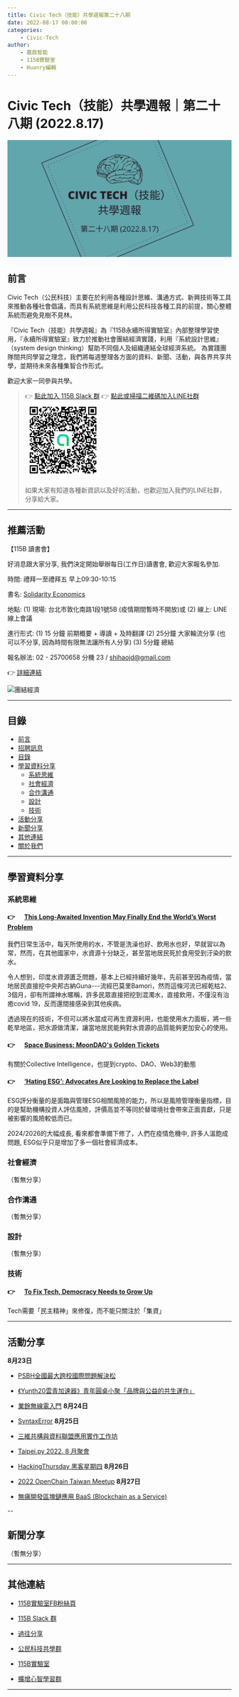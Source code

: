 ```yaml
---
title: Civic Tech（技能）共學週報第二十八期
date: 2022-08-17 00:00:00
categories:
	- Civic-Tech
author:
	- 嘉鼎智能
	- 115B實驗室
	- Huanry編輯
---
```

# Civic Tech（技能）共學週報｜第二十八期 (2022.8.17)

![Civic-Tech-28](/img/ct/28.png)

## 前言

Civic Tech（公民科技）主要在於利用各種設計思維、溝通方式、新興技術等工具來推動各種社會倡議，而具有系統思維是利用公民科技各種工具的前提，關心整體系統而避免見樹不見林。

『Civic Tech（技能）共學週報』為『115B永續所得實驗室』內部整理學習使用，『永續所得實驗室』致力於推動社會團結經濟實踐，利用『系統設計思維』（system design thinking）幫助不同個人及組織連結全球經濟系統。
為實踐團隊間共同學習之理念，我們將每週整理各方面的資料、新聞、活動，與各界共享共學，並期待未來各種集智合作形式。

歡迎大家一同參與共學。

>👉  [點此加入 115B Slack 群](https://bit.ly/Slack115b)
>👉  [點此或掃描二維碼加入LINE社群](https://line.me/ti/g2/Dj4AkbdDsY6o4D_CdDUB6Q)
>[![公民科技共學群](/img/產品共學群.jpg)](https://line.me/ti/g2/Dj4AkbdDsY6o4D_CdDUB6Q)
>
>如果大家有知道各種新資訊以及好的活動，也歡迎加入我們的LINE社群，分享給大家。

---
## 推薦活動

【115B 讀書會】

好消息跟大家分享, 我們決定開始舉辦每日(工作日)讀書會, 歡迎大家報名參加.
   
時間: 禮拜一至禮拜五 早上09:30-10:15

書名: [Solidarity Economics](https://sustainable-income-lab.github.io/Solidarity-Economics-Introduction/)
   
地點: 
(1) 現場: 台北市敦化南路1段1號5B (疫情期間暫時不開放)或 
(2) 線上: LINE 線上會議

進行形式: 
(1) 15 分鐘 前期概要 + 導讀 + 及時翻譯
(2) 25分鐘 大家輪流分享 (也可以不分享, 因為時間有限無法讓所有人分享)
(3) 5分鐘 總結
   
報名辦法: 02 - 25700658 分機 23 / shihaojd@gmail.com

👉 [詳細連結](https://histock.tw/blog/magnific/58)

![團結經濟](https://solidarityeconomics.org/wp-content/uploads/2021/09/SE-Web-Slider-for-Website.png)

---
## 目錄
- [前言](#前言)
- [招聘訊息](#招聘訊息)
- [目錄](#目錄)
- [學習資料分享](#學習資料分享)
	- [系統思維](#系統思維)
	- [社會經濟](#社會經濟)
	- [合作溝通](#合作溝通)
	- [設計](#設計)
	- [技術](#技術)
- [活動分享](#活動分享)
- [新聞分享](#新聞分享)
- [其他連結](#其他連結)
- [關於我們](#關於我們)

---
## 學習資料分享
### 系統思維

#### 👉 &emsp; [This Long-Awaited Invention May Finally End the World’s Worst Problem](https://eugeniodelucchi.medium.com/this-long-awaited-invention-may-finally-end-the-worlds-worst-problem-f613c059288)


我們日常生活中，每天所使用的水，不管是洗澡也好、飲用水也好，早就習以為常，然而，在其他國家中，水資源十分缺乏，甚至當地居民死於食用受到汙染的飲水。

令人想到，印度水資源匱乏問題，基本上已經持續好幾年，先前甚至因為疫情，當地居民直接挖中央邦古納Guna---流經巴莫里Bamori，然而這條河流已經乾枯2、3個月，卻有所謂神水暱稱，許多民眾直接把挖到混濁水，直接飲用，不僅沒有治癒covid 19，反而還間接感染到其他疾病。

透過現在的技術，不但可以將水當成可再生資源利用，也能使用水力面板，將一些乾旱地區，把水源做清潔，讓當地居民能夠對水資源的品質能夠更加安心的使用。



#### 👉 &emsp; [Space Business: MoonDAO's Golden Tickets](https://qz.com/space-business-moondaos-golden-tickets-1849365590)

有關於Collective Intelligence，也提到crypto、DAO、Web3的動態


#### 👉 &emsp; [‘Hating ESG’: Advocates Are Looking to Replace the Label](https://www.bloomberg.com/news/articles/2022-08-17/-hating-esg-advocates-rethink-label-as-us-culture-wars-bite)


ESG評分衡量的是面臨與管理ESG相關風險的能力，所以是風險管理衡量指標，目的是幫助機構投資人評估風險，評價高並不等同於替環境社會帶來正面貢獻，只是被影響的風險較低而已。

2024/2026的大幅成長, 看來都會準備下修了，人們在疫情危機中, 許多人溫飽成問題, ESG似乎只是增加了多一個社會經濟成本。


### 社會經濟

（暫無分享）

### 合作溝通

（暫無分享）

### 設計

（暫無分享）

### 技術

#### 👉 &emsp; [To Fix Tech, Democracy Needs to Grow Up](https://www.wired.com/story/collective-intelligence-democracy/)

Tech需要「民主精神」來修復，而不能只關注於「集資」


---
## 活動分享

**8月23日**
- [PSBH全國最大跨校國際問題解決松](https://docs.google.com/forms/d/e/1FAIpQLScv5BN3fLEabGFTY8sKDN_g0JNYU5JSy4E7P5iZUeLpDS1T4A/viewform)

- [《Yunth20雲青加速器》青年圓桌小聚「品牌與公益的共生運作」](https://www.accupass.com/event/2208050904137867034840)

- [業餘無線電入門](https://okfntw.kktix.cc/events/ham-radio-community)
**8月24日**
- [SyntaxError](https://www.meetup.com/pythonhug/events/287612931/)
**8月25日**
- [三維共構與資料聯盟應用實作工作坊](https://www.accupass.com/event/2208110525441065773896)

- [Taipei.py 2022. 8 月聚會](https://www.meetup.com/taipei-py/events/287508377/)

- [HackingThursday 黑客星期四](https://www.meetup.com/hackingthursday/events/287636035/)
**8月26日**
- [2022 OpenChain Taiwan Meetup](https://openchain.kktix.cc/events/openchain220826)
**8月27日**
- [無痛開發區塊鏈應用 BaaS (Blockchain as a Service)](https://www.meetup.com/taipei-blockchain/events/287796529/)


--
## 新聞分享

（暫無分享）

---
## 其他連結

- [115B實驗室FB粉絲頁](https://www.facebook.com/%E6%B0%B8%E7%BA%8C%E6%89%80%E5%BE%97%E5%AF%A6%E9%A9%97%E5%AE%A4-102916798609139)

- [115B Slack 群](https://bit.ly/Slack115b)

- [過往分享](/categories/Civic-Tech)

- [公民科技共學群](https://line.me/ti/g2/Dj4AkbdDsY6o4D_CdDUB6Q?utm_source=invitation&utm_medium=link_copy&utm_campaign=default)

- [115B實驗室](https://line.me/ti/g2/asPFU-0w4o9MIRSBdb4gtg?utm_source=invitation&utm_medium=link_copy&utm_campaign=default)

- [擴增心智學習群](https://line.me/ti/g2/asPFU-0w4o9MIRSBdb4gtg?utm_source=invitation&utm_medium=link_copy&utm_campaign=default)

---